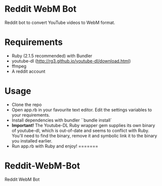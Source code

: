 # Reddit WebM Bot
Reddit bot to convert YouTube videos to WebM format.

Requirements
=================
* Ruby (2.1.5 recommended) with Bundler
* youtube-dl (http://rg3.github.io/youtube-dl/download.html)
* ffmpeg
* A reddit account

Usage
=====================
* Clone the repo
* Open app.rb in your favourite text editor. Edit the settings variables to your requirements.
* Install dependencies with bundler ``bundle install`
* **Important!** The Youtube-DL Ruby wrapper gem supplies its own binary of youtube-dl, which is out-of-date and seems to conflict with Ruby. You'll need to find the binary, remove it and symbolic link it to the binary you installed earlier.
* Run app.rb with Ruby and enjoy!
=======
# Reddit-WebM-Bot
Reddit WebM Bot
